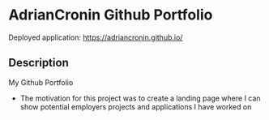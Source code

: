 # AdrianCronin Github Portfolio

Deployed application: https://adriancronin.github.io/

## Description

My Github Portfolio
* The motivation for this project was to create a landing page where I can show potential employers projects and applications I have worked on
